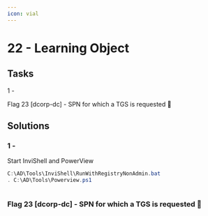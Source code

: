 ```yaml
---
icon: vial
---
```


# 22 - Learning Object

## Tasks



1 -&#x20;

Flag 23 \[dcorp-dc] - SPN for which a TGS is requested 🚩





## Solutions

### 1 -&#x20;









Start InviShell and PowerView

```powershell
C:\AD\Tools\InviShell\RunWithRegistryNonAdmin.bat
. C:\AD\Tools\Powerview.ps1
```



```bash
```





### Flag 23 \[dcorp-dc] - SPN for which a TGS is requested 🚩















